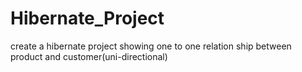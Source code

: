# Hibernate_Project
create a hibernate project showing one to one relation ship between product and customer(uni-directional)
